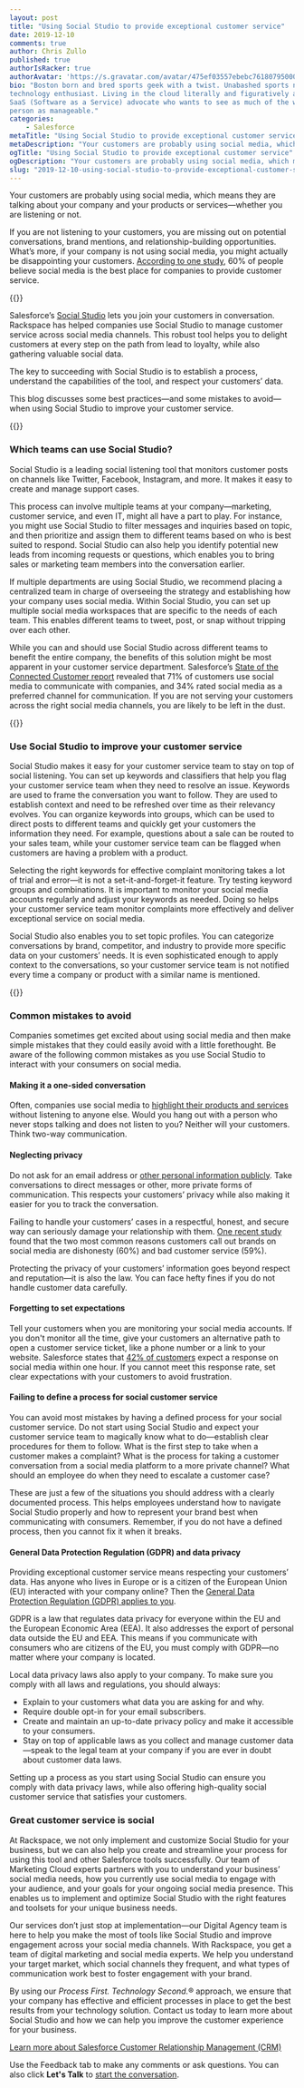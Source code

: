 ```yaml
---
layout: post
title: "Using Social Studio to provide exceptional customer service"
date: 2019-12-10
comments: true
author: Chris Zullo
published: true
authorIsRacker: true
authorAvatar: 'https://s.gravatar.com/avatar/475ef03557ebebc76180795000996012'
bio: "Boston born and bred sports geek with a twist. Unabashed sports nut and
technology enthusiast. Living in the cloud literally and figuratively as a
SaaS (Software as a Service) advocate who wants to see as much of the world in
person as manageable."
categories:
    - Salesforce
metaTitle: "Using Social Studio to provide exceptional customer service"
metaDescription: "Your customers are probably using social media, which means they are talking about your company and your products or services&mdash;whether you are listening or not."
ogTitle: "Using Social Studio to provide exceptional customer service"
ogDescription: "Your customers are probably using social media, which means they are talking about your company and your products or services&mdash;whether you are listening or not."
slug: "2019-12-10-using-social-studio-to-provide-exceptional-customer-service" 
---
```


Your customers are probably using social media, which means they are talking
about your company and your products or services&mdash;whether you are listening
or not.

If you are not listening to your customers, you are missing out on potential
conversations, brand mentions, and relationship-building opportunities. What’s
more, if your company is not using social media, you might actually be
disappointing your customers.
[According to one study](https://www.adweek.com/digital/trust-in-social-media-platforms-is-eroding-and-brands-have-a-lot-to-lose/),
60% of people believe social media is the best place for companies to provide
customer service.

<!--more-->

{{<img src="Picture1.png" title="" alt="">}}

Salesforce’s [Social Studio](https://www.salesforce.com/products/service-cloud/features/social-customer-service/)
lets you join your customers in conversation. Rackspace has helped companies
use Social Studio to manage customer service across social media channels. This
robust tool helps you to delight customers at every step on the path from lead
to loyalty, while also gathering valuable social data.

The key to succeeding with Social Studio is to establish a process, understand
the capabilities of the tool, and respect your customers’ data.

This blog discusses some best practices&mdash;and some mistakes to
avoid&mdash;when using Social Studio to improve your customer service.

{{<img src="Picture2.png" title="" alt="">}}

### Which teams can use Social Studio?

Social Studio is a leading social listening tool that monitors customer posts
on channels like Twitter, Facebook, Instagram, and more. It makes it easy to
create and manage support cases.

This process can involve multiple teams at your company&mdash;marketing, customer
service, and even IT, might all have a part to play. For instance, you might
use Social Studio to filter messages and inquiries based on topic, and then
prioritize and assign them to different teams based on who is best suited to
respond. Social Studio can also help you identify potential new leads from
incoming requests or questions, which enables you to bring sales or marketing
team members into the conversation earlier.

If multiple departments are using Social Studio, we recommend placing a
centralized team in charge of overseeing the strategy and establishing how your
company uses social media. Within Social Studio, you can set up multiple social
media workspaces that are specific to the needs of each team. This enables
different teams to tweet, post, or snap without tripping over each other.

While you can and should use Social Studio across different teams to benefit
the entire company, the benefits of this solution might be most apparent in your
customer service department. Salesforce’s
[State of the Connected Customer report](https://www.salesforce.com/form/conf/state-of-the-connected-customer-2nd-edition/)
revealed that 71% of customers use social media to communicate with companies,
and 34% rated social media as a preferred channel for communication. If you are
not serving your customers across the right social media channels, you are likely
to be left in the dust.

{{<img src="Picture3.png" title="" alt="">}}


### Use Social Studio to improve your customer service

Social Studio makes it easy for your customer service team to stay on top of
social listening. You can set up keywords and classifiers that help you flag your
customer service team when they need to resolve an issue. Keywords are used to
frame the conversation you want to follow. They are used to establish context
and need to be refreshed over time as their relevancy evolves. You can organize
keywords into groups, which can be used to direct posts to different teams and
quickly get your customers the information they need. For example, questions
about a sale can be routed to your sales team, while your customer service team
can be flagged when customers are having a problem with a product.

Selecting the right keywords for effective complaint monitoring takes a lot of
trial and error&mdash;it is not a set-it-and-forget-it feature. Try testing
keyword groups and combinations. It is important to monitor your social media
accounts regularly and adjust your keywords as needed. Doing so helps your
customer service team monitor complaints more effectively and deliver exceptional
service on social media.

Social Studio also enables you to set topic profiles. You can categorize
conversations by brand, competitor, and industry to provide more specific data
on your customers’ needs. It is even sophisticated enough to apply context to
the conversations, so your customer service team is not notified every time a
company or product with a similar name is mentioned.

{{<img src="Picture4.png" title="" alt="">}}

### Common mistakes to avoid

Companies sometimes get excited about using social media and then make simple
mistakes that they could easily avoid with a little forethought. Be aware of the
following common mistakes as you use Social Studio to interact with your consumers
on social media.

#### Making it a one-sided conversation

Often, companies use social media to [highlight their products and services](https://www.huffpost.com/entry/4-ways-you-are-sabotaging-your-business-on-social-media_b_596550e0e4b0911162fc2fa9) without listening to anyone else. Would you hang out with a person who never stops talking and does not listen to you? Neither will your customers. Think two-way communication.

#### Neglecting privacy

Do not ask for an email address or [other personal information publicly](https://www.theverge.com/2018/7/19/17591732/british-airways-gdpr-compliance-twitter-personal-data-security). Take conversations to direct messages or other, more private forms of communication. This respects your customers’ privacy while also making it easier for you to track the conversation.

Failing to handle your customers’ cases in a respectful, honest, and secure way
can seriously damage your relationship with them.
[One recent study](https://www.fastcompany.com/40456895/hey-brands-heres-why-people-call-you-out-on-social-media)
found that the two most common reasons customers call out brands on social media
are dishonesty (60%) and bad customer service (59%).

Protecting the privacy of your customers’ information goes beyond respect and
reputation&mdash;it is also the law. You can face hefty fines if you do not
handle customer data carefully.

#### Forgetting to set expectations

Tell your customers when you are monitoring your social media accounts. If you
don't monitor all the time, give your customers an alternative path to open a
customer service ticket, like a phone number or a link to your website. Salesforce
states that [42% of customers](https://www.salesforce.com/blog/2017/03/respond-social-media-complaints.html)
expect a response on social media within one hour. If you cannot meet this
response rate, set clear expectations with your customers to avoid frustration.

#### Failing to define a process for social customer service

You can avoid most mistakes by having a defined process for your social customer
service. Do not start using Social Studio and expect your customer service team
to magically know what to do&mdash;establish clear procedures for them to follow.
What is the first step to take when a customer makes a complaint? What is the
process for taking a customer conversation from a social media platform to a more
private channel? What should an employee do when they need to escalate a customer
case?

These are just a few of the situations you should address with a clearly
documented process. This helps employees understand how to navigate Social Studio
properly and how to represent your brand best when communicating with consumers.
Remember, if you do not have a defined process, then you cannot fix it when it
breaks.

#### General Data Protection Regulation (GDPR) and data privacy

Providing exceptional customer service means respecting your customers’ data.
Has anyone who lives in Europe or is a citizen of the European Union (EU)
interacted with your company online? Then the
[General Data Protection Regulation (GDPR) applies to you](https://fortune.com/2018/05/24/the-gdpr-is-in-effect-should-u-s-companies-be-afraid/).

GDPR is a law that regulates data privacy for everyone within the EU and the
European Economic Area (EEA). It also addresses the export of personal data
outside the EU and EEA. This means if you communicate with consumers who are
citizens of the EU, you must comply with GDPR&mdash;no matter where your company
is located.

Local data privacy laws also apply to your company. To make sure you comply with
all laws and regulations, you should always:

- Explain to your customers what data you are asking for and why.
- Require double opt-in for your email subscribers.
- Create and maintain an up-to-date privacy policy and make it accessible to
  your consumers.
- Stay on top of applicable laws as you collect and manage customer
  data&mdash;speak to the legal team at your company if you are ever in doubt
  about customer data laws.

Setting up a process as you start using Social Studio can ensure you comply with
data privacy laws, while also offering high-quality social customer service that
satisfies your customers.

### Great customer service is social

At Rackspace, we not only implement and customize Social Studio for your business,
but we can also help you create and streamline your process for using this tool
and other Salesforce tools successfully. Our team of Marketing Cloud experts
partners with you to understand your business’ social media needs, how you
currently use social media to engage with your audience, and your goals for your
ongoing social media presence. This enables us to implement and optimize Social
Studio with the right features and toolsets for your unique business needs.

Our services don’t just stop at implementation&mdash;our Digital Agency team is
here to help you make the most of tools like Social Studio and improve engagement
across your social media channels. With Rackspace, you get a team of digital
marketing and social media experts. We help you understand your target market,
which social channels they frequent, and what types of communication work best
to foster engagement with your brand.

By using our *Process First. Technology Second.*&reg; approach, we ensure that
your company has effective and efficient processes in place to get the best
results from your technology solution. Contact us today to learn more about
Social Studio and how we can help you improve the customer experience for your
business.

<a class="cta teal" id="cta" href="https://www.rackspace.com/salesforce">Learn more about Salesforce Customer Relationship Management (CRM)</a>

Use the Feedback tab to make any comments or ask questions. You can also click
**Let's Talk** to [start the conversation](https://www.rackspace.com/).

